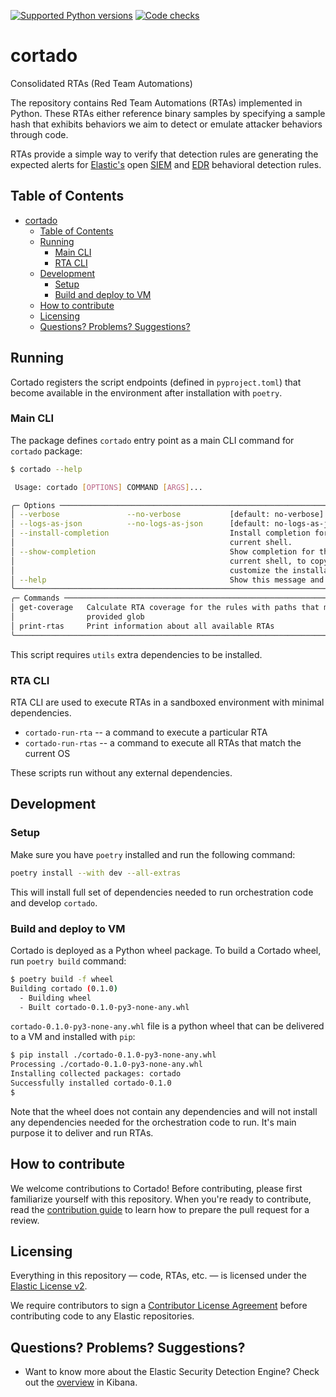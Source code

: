 [![Supported Python versions](https://img.shields.io/badge/python-3.12+-yellow.svg)](https://www.python.org/downloads/)
[![Code checks](https://github.com/elastic/cortado/actions/workflows/code-checks.yaml/badge.svg)](https://github.com/elastic/cortado/actions/workflows/code-checks.yaml)
# cortado
Consolidated RTAs (Red Team Automations)

The repository contains Red Team Automations (RTAs) implemented in Python. These RTAs either reference binary samples by
specifying a sample hash that exhibits behaviors we aim to detect or emulate attacker behaviors through code.

RTAs provide a simple way to verify that detection rules are generating the expected alerts for [Elastic's](https://www.elastic.co/security) open [SIEM](https://github.com/elastic/detection-rules) and [EDR](https://github.com/elastic/protections-artifacts/tree/main/behavior) behavioral detection rules.

## Table of Contents

- [cortado](#cortado)
  - [Table of Contents](#table-of-contents)
  - [Running](#running)
    - [Main CLI](#main-cli)
    - [RTA CLI](#rta-cli)
  - [Development](#development)
    - [Setup](#setup)
    - [Build and deploy to VM](#build-and-deploy-to-vm)
  - [How to contribute](#how-to-contribute)
  - [Licensing](#licensing)
  - [Questions? Problems? Suggestions?](#questions-problems-suggestions)

## Running

Cortado registers the script endpoints (defined in `pyproject.toml`) that become available in the environment after
installation with `poetry`.

### Main CLI

The package defines `cortado` entry point as a main CLI command for `cortado` package:

```bash
$ cortado --help

 Usage: cortado [OPTIONS] COMMAND [ARGS]...

╭─ Options ─────────────────────────────────────────────────────────────────────╮
│ --verbose               --no-verbose           [default: no-verbose]          │
│ --logs-as-json          --no-logs-as-json      [default: no-logs-as-json]     │
│ --install-completion                           Install completion for the     │
│                                                current shell.                 │
│ --show-completion                              Show completion for the        │
│                                                current shell, to copy it or   │
│                                                customize the installation.    │
│ --help                                         Show this message and exit.    │
╰───────────────────────────────────────────────────────────────────────────────╯
╭─ Commands ────────────────────────────────────────────────────────────────────╮
│ get-coverage   Calculate RTA coverage for the rules with paths that match     │
│                provided glob                                                  │
│ print-rtas     Print information about all available RTAs                     │
╰───────────────────────────────────────────────────────────────────────────────╯
```

This script requires `utils` extra dependencies to be installed.

### RTA CLI

RTA CLI are used to execute RTAs in a sandboxed environment with minimal dependencies.

- `cortado-run-rta` -- a command to execute a particular RTA
- `cortado-run-rtas` -- a command to execute all RTAs that match the current OS

These scripts run without any external dependencies.

## Development

### Setup

Make sure you have `poetry` installed and run the following command:

```bash
poetry install --with dev --all-extras
```

This will install full set of dependencies needed to run orchestration code and develop `cortado`.

### Build and deploy to VM

Cortado is deployed as a Python wheel package. To build a Cortado wheel, run `poetry build` command:

```bash
$ poetry build -f wheel
Building cortado (0.1.0)
  - Building wheel
  - Built cortado-0.1.0-py3-none-any.whl
```

`cortado-0.1.0-py3-none-any.whl` file is a python wheel that can be delivered to a VM and installed with `pip`:

```bash
$ pip install ./cortado-0.1.0-py3-none-any.whl
Processing ./cortado-0.1.0-py3-none-any.whl
Installing collected packages: cortado
Successfully installed cortado-0.1.0
$
```

Note that the wheel does not contain any dependencies and will not install any dependencies needed for the orchestration
code to run. It's main purpose it to deliver and run RTAs.

## How to contribute

We welcome contributions to Cortado! Before contributing, please first familiarize yourself with this repository. When
you're ready to contribute, read the [contribution guide](CONTRIBUTING.md) to learn how to prepare the pull request for
a review.

## Licensing

Everything in this repository — code, RTAs, etc. — is licensed under the [Elastic License v2](LICENSE.txt).

We require contributors to sign a [Contributor License Agreement](https://www.elastic.co/contributor-agreement) before
contributing code to any Elastic repositories.

## Questions? Problems? Suggestions?

- Want to know more about the Elastic Security Detection Engine? Check out the
  [overview](https://www.elastic.co/guide/en/security/current/detection-engine-overview.html) in Kibana.
